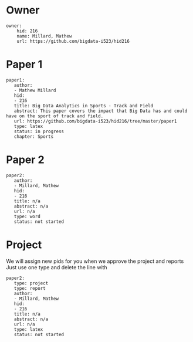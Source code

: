 # Owner

```
owner:
    hid: 216
    name: Millard, Mathew
    url: https://github.com/bigdata-i523/hid216
```

# Paper 1

```
paper1:
   author: 
   - Mathew Millard
   hid:
   - 216
   title: Big Data Analytics in Sports - Track and Field
   abstract: This paper covers the impact that Big Data has and could have on the sport of track and field.
   url: https://github.com/bigdata-i523/hid216/tree/master/paper1
   type: latex
   status: in progress
   chapter: Sports
```
   
# Paper 2

```
paper2:
   author: 
   - Millard, Mathew
   hid:
   - 216
   title: n/a
   abstract: n/a
   url: n/a
   type: word
   status: not started
```

# Project 

We will assign new pids for you when we approve the project and reports   
Just use one type and delete the line with 

```
paper2:
   type: project
   type: report
   author: 
   - Millard, Mathew
   hid:
   - 216
   title: n/a
   abstract: n/a
   url: n/a
   type: latex
   status: not started
```
   
